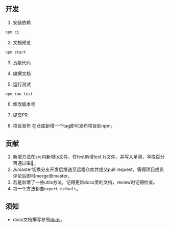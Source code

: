## 开发

1. 安装依赖

```bash
npm ci
```

2. 文档预览

```bash
npm start
```

3. 贡献代码

4. 编撰文档

5. 运行测试

```bash
npm run test
```

6. 修改版本号

7. 提交PR

8. 项目发布
  在仓库新增一个tag即可发布项目到npm。

## 贡献

1. 新增方法在src内新增ts文件，在test新增test.ts文件，并写入单测，争取百分百通过率🤪。
2. 从master切换分支开发后推送至远程仓库并提交pull request，需得项目成员评论后即可merge至master。
3. 若是新增了一些utils方法，记得更新docs里的文档，review时记得检查。
4. 每一个方法都要`export default`。

## 须知

- docs文档撰写参照[dumi](https://github.com/umijs/dumi)。
